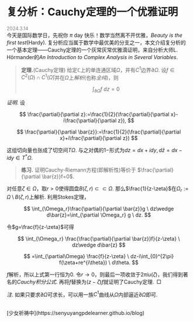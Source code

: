 <style>
.bjimg{
  position: fixed;
  top: 0;
  left: 0;
  width:100%;
height:100%;
min-width: 1000px;
z-index:-10;
zoom: 1;
  background-image: url();
  background-repeat: no-repeat;
  background-size: contain;
  background-position: center 0;
  opacity: 0.3;
  }
</style>
<head>
    <script src="https://cdn.mathjax.org/mathjax/latest/MathJax.js?config=TeX-AMS-MML_HTMLorMML" type="text/javascript"></script>
    <script type="text/x-mathjax-config">
        MathJax.Hub.Config({
            tex2jax: {
            skipTags: ['script', 'noscript', 'style', 'textarea', 'pre'],
            inlineMath: [['$','$']]
            }
        });
    </script>
</head>
<div class="bjimg"></div>

# 复分析：Cauchy定理的一个优雅证明

<font size=2, color="Grey">2024.3.14</font> <br/>
今天是国际数学日，先祝你 $\pi$ day 快乐！数学当然离不开优雅，*Beauty is the first test*(Hardy). 复分析应当属于数学中最优美的分支之一，本文介绍复分析的一个基本定理——Cauchy定理的一个灰常灰常优雅滴证明，来自分析大师L. Hörmander的*An Introduction to Complex Analysis in Several Variables*. 

> **定理.**(Cauchy定理) 给定$\mathbb{C}$上的单连通区域$\Omega$，并有$C^1$边界$\partial \Omega$. 设$f\in C^{2}(\Omega)\cap C^{1}(\bar{\Omega})$并在$\Omega$上*解析*(也称*全纯*)，则
>
> $$
> \int_{\partial\Omega}f \ dz=0
> $$

*证明*. 设

$$
\frac{\partial}{\partial z}:=\frac{1}{2}(\frac{\partial}{\partial x}-i\frac{\partial}{\partial z}),
$$

$$
\frac{\partial}{\partial \bar{z}}:=\frac{1}{2}(\frac{\partial}{\partial x}+i\frac{\partial}{\partial z})
$$

这组切向量也张成了切空间$T\Omega$. 与之对偶的$1-$形式为$dz=dx+idy,d\bar{z}=dx-idy\in T^*{\Omega}$. 

> **练习.** 证明Cauchy-Riemann方程(即解析性)等价于 $\frac{\partial}{\partial \bar{z}}f=0$.

对任意$\zeta\in\Omega$，取$r>0$使得圆盘$B(\zeta,r)\subset\subset \Omega$. 那么$\frac{1}{z-\zeta}$在$\Omega_r:=\Omega\setminus B(\zeta,r)$上解析. 利用Stokes定理，

$$
\int_{\Omega_r}\frac{\partial}{\partial \bar{z}}g \ dz\wedge d\bar{z}=\int_{\partial \Omega_r} g \ dz.
$$

令$g=\frac{f}{z-\zeta}$可得

$$
\int_{\Omega_r} \frac{\frac{\partial}{\partial \bar{z}}f}{z-\zeta} \ dz\wedge d\bar{z}
$$

$$
=\int_{\partial\Omega} \frac{f}{z-\zeta} \ dz-i\int_{0}^{2\pi} f(\zeta+re^{i\theta}) \ d\theta.
$$

$f$解析，所以上式第一行恒为$0$. 令$r\to 0$，则最后一项收敛于$2\pi iu(\zeta)$，我们得到著名的*Cauchy积分公式*. 再将$f$替换为$(z-\zeta)f$就证明了Cauchy定理.&ensp;$\Box$

*注*. 如果只要求$\partial \Omega$可求长，可以用一族$C^1$曲线从$\Omega$内部逼近$\partial \Omega$即可.

<br/>
[少女祈祷中](https://senyuyangpdelearner.github.io/blog)
